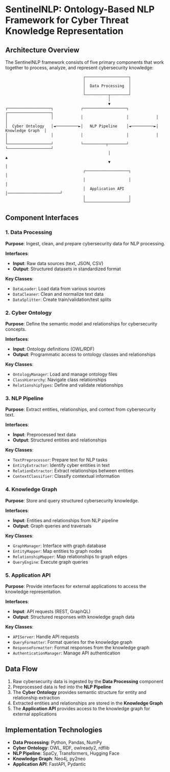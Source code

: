 # SentinelNLP: Ontology-Based NLP Framework for Cyber Threat Knowledge Representation

## Architecture Overview

The SentinelNLP framework consists of five primary components that work together to process, analyze, and represent cybersecurity knowledge:

```
                                  ┌───────────────────┐
                                  │                   │
                                  │  Data Processing  │
                                  │                   │
                                  └──────────┬────────┘
                                             │
                                             ▼
┌───────────────────┐            ┌───────────────────┐            ┌───────────────────┐
│                   │            │                   │            │                   │
│  Cyber Ontology   │◄──────────►│   NLP Pipeline    │◄──────────►│  Knowledge Graph  │
│                   │            │                   │            │                   │
└───────────────────┘            └──────────┬────────┘            └───────────────────┘
                                             │                                ▲
                                             ▼                                │
                                  ┌───────────────────┐                       │
                                  │                   │                       │
                                  │  Application API  │───────────────────────┘
                                  │                   │
                                  └───────────────────┘
```

## Component Interfaces

### 1. Data Processing

**Purpose**: Ingest, clean, and prepare cybersecurity data for NLP processing.

**Interfaces**:
- **Input**: Raw data sources (text, JSON, CSV)
- **Output**: Structured datasets in standardized format

**Key Classes**:
- `DataLoader`: Load data from various sources
- `DataCleaner`: Clean and normalize text data
- `DataSplitter`: Create train/validation/test splits

### 2. Cyber Ontology

**Purpose**: Define the semantic model and relationships for cybersecurity concepts.

**Interfaces**:
- **Input**: Ontology definitions (OWL/RDF)
- **Output**: Programmatic access to ontology classes and relationships

**Key Classes**:
- `OntologyManager`: Load and manage ontology files
- `ClassHierarchy`: Navigate class relationships
- `RelationshipTypes`: Define and validate relationships

### 3. NLP Pipeline

**Purpose**: Extract entities, relationships, and context from cybersecurity text.

**Interfaces**:
- **Input**: Preprocessed text data
- **Output**: Structured entities and relationships

**Key Classes**:
- `TextPreprocessor`: Prepare text for NLP tasks
- `EntityExtractor`: Identify cyber entities in text
- `RelationExtractor`: Extract relationships between entities
- `ContextClassifier`: Classify contextual information

### 4. Knowledge Graph

**Purpose**: Store and query structured cybersecurity knowledge.

**Interfaces**:
- **Input**: Entities and relationships from NLP pipeline
- **Output**: Graph queries and traversals

**Key Classes**:
- `GraphManager`: Interface with graph database
- `EntityMapper`: Map entities to graph nodes
- `RelationshipMapper`: Map relationships to graph edges
- `QueryEngine`: Execute graph queries

### 5. Application API

**Purpose**: Provide interfaces for external applications to access the knowledge representation.

**Interfaces**:
- **Input**: API requests (REST, GraphQL)
- **Output**: Structured responses with knowledge graph data

**Key Classes**:
- `APIServer`: Handle API requests
- `QueryFormatter`: Format queries for the knowledge graph
- `ResponseFormatter`: Format responses from the knowledge graph
- `AuthenticationManager`: Manage API authentication

## Data Flow

1. Raw cybersecurity data is ingested by the **Data Processing** component
2. Preprocessed data is fed into the **NLP Pipeline**
3. The **Cyber Ontology** provides semantic structure for entity and relationship extraction
4. Extracted entities and relationships are stored in the **Knowledge Graph**
5. The **Application API** provides access to the knowledge graph for external applications

## Implementation Technologies

- **Data Processing**: Python, Pandas, NumPy
- **Cyber Ontology**: OWL, RDF, owlready2, rdflib
- **NLP Pipeline**: SpaCy, Transformers, Hugging Face
- **Knowledge Graph**: Neo4j, py2neo
- **Application API**: FastAPI, Pydantic 